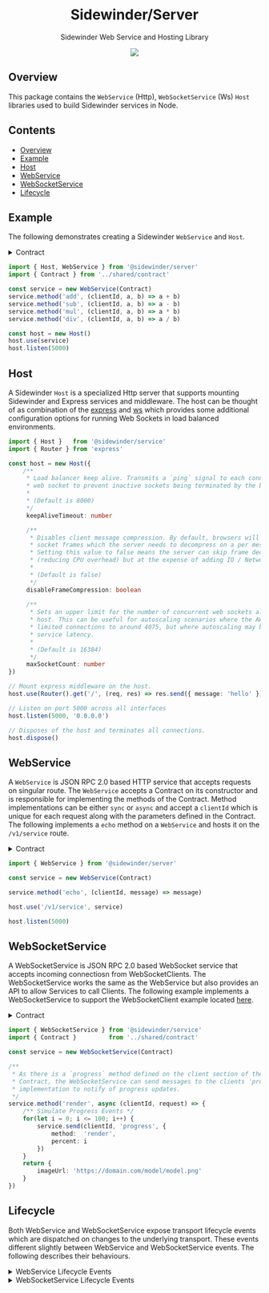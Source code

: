 <div align='center'>

<h1>Sidewinder/Server</h1>

<p>Sidewinder Web Service and Hosting Library</p>

[<img src="https://img.shields.io/npm/v/@sidewinder/server?label=%40sidewinder%2Fserver">](https://www.npmjs.com/package/@sidewinder/server)

</div>

## Overview

This package contains the `WebService` (Http), `WebSocketService` (Ws) `Host` libraries used to build Sidewinder services in Node.

## Contents

- [Overview](#Overview)
- [Example](#Example)
- [Host](#Host)
- [WebService](#WebService)
- [WebSocketService](#WebSocketService)
- [Lifecycle](#Lifecycle)

## Example

The following demonstrates creating a Sidewinder `WebService` and `Host`. 

<details>
  <summary>Contract</summary>

```typescript
import { Type } from '@sidewinder/contract'

export const Contract = Type.Contract({
    server: {
        add: Type.Function([Type.Number(), Type.Number()], Type.Number()),
        sub: Type.Function([Type.Number(), Type.Number()], Type.Number()),
        mul: Type.Function([Type.Number(), Type.Number()], Type.Number()),
        div: Type.Function([Type.Number(), Type.Number()], Type.Number()),
    }
})
```
</details>

```typescript
import { Host, WebService } from '@sidewinder/server'
import { Contract } from '../shared/contract'

const service = new WebService(Contract)
service.method('add', (clientId, a, b) => a + b)
service.method('sub', (clientId, a, b) => a - b)
service.method('mul', (clientId, a, b) => a * b)
service.method('div', (clientId, a, b) => a / b)

const host = new Host()
host.use(service)
host.listen(5000)
```

## Host

A Sidewinder `Host` is a specialized Http server that supports mounting Sidewinder and Express services and middleware. The host can be thought of as combination of the [express](https://expressjs.com/) and [ws](https://github.com/websockets/ws) which provides some additional configuration options for running Web Sockets in load balanced environments.

```typescript
import { Host }   from '@sidewinder/service'
import { Router } from 'express'

const host = new Host({
    /** 
     * Load balancer keep alive. Transmits a `ping` signal to each connected 
     * web socket to prevent inactive sockets being terminated by the balancer.
     * 
     * (Default is 8000) 
     */
     keepAliveTimeout: number

     /** 
      * Disables client message compression. By default, browsers will compress web 
      * socket frames which the server needs to decompress on a per message basis. 
      * Setting this value to false means the server can skip frame decompression 
      * (reducing CPU overhead) but at the expense of adding IO / Network overhead.
      * 
      * (Default is false)
      */
     disableFrameCompression: boolean
 
     /**
      * Sets an upper limit for the number of concurrent web sockets allowed on the 
      * host. This can be useful for autoscaling scenarios where the AWS ALB will 
      * limited connections to around 4075, but where autoscaling may be dependent on
      * service latency.
      * 
      * (Default is 16384)
      */
     maxSocketCount: number 
})

// Mount express middleware on the host.
host.use(Router().get('/', (req, res) => res.send({ message: 'hello' })))

// Listen on port 5000 across all interfaces
host.listen(5000, '0.0.0.0')

// Disposes of the host and terminates all connections.
host.dispose()
```

## WebService

A `WebService` is JSON RPC 2.0 based HTTP service that accepts requests on singular route. The `WebService` accepts a Contract on its constructor and is responsible for implementing the methods of the Contract. Method implementations can be either `sync` or `async` and accept a `clientId` which is unique for each request along with the parameters defined in the Contract. The following implements a `echo` method on a `WebService` and hosts it on the `/v1/service` route.

<details>
  <summary>Contract</summary>

```typescript
import { Type } from '@sidewinder/contract'

export const Contract = Type.Contract({
    server: {
        echo: Type.Function([Type.String()], Type.String())
    }
})

```
</details>

```typescript
import { WebService } from '@sidewinder/server'

const service = new WebService(Contract)

service.method('echo', (clientId, message) => message)

host.use('/v1/service', service)

host.listen(5000)
```

## WebSocketService

A WebSocketService is JSON RPC 2.0 based WebSocket service that accepts incoming connectiosn from WebSocketClients. The WebSocketService works the same as the WebService but also provides an API to allow Services to call Clients. The following example implements a WebSocketService to support the WebSocketClient example located [here](https://github.com/sinclairzx81/sidewinder/blob/master/libs/client/readme.md#websocketclient).

<details>
  <summary>Contract</summary>

```typescript
import { Type } from '@sidewinder/contract'

export const RenderRequest = Type.Object({
    modelUrl: Type.String({ format: 'url' })
})

export const RenderResult = Type.Object({
    imageUrl: Type.String({ format: 'url' })
})

export const Progress = Type.Object({
    method:  Type.String(),
    percent: Type.Number()
})

export const Contract = Type.Contract({
    server: {
        render: Type.Function([RenderRequest], RenderResult),
    },
    client: {
        progress: Type.Function([Progress], Type.Any())
    }
})
```
</details>

```typescript
import { WebSocketService } from '@sidewinder/service'
import { Contract }         from '../shared/contract'

const service = new WebSocketService(Contract)

/**
 * As there is a `progress` method defined on the client section of the
 * Contract, the WebSocketService can send messages to the clients 'progress'
 * implementation to notify of progress updates.
 */
service.method('render', async (clientId, request) => {
    /** Simulate Progress Events */
    for(let i = 0; i <= 100; i++) {
        service.send(clientId, 'progress', {
            method:  'render',
            percent: i
        })
    }
    return { 
        imageUrl: 'https://domain.com/model/model.png' 
    }
})
```
## Lifecycle

Both WebService and WebSocketService expose transport lifecycle events which are dispatched on changes to the underlying transport. These events different slightly between WebService and WebSocketService events. The following describes their behaviours.

<details>
  <summary>WebService Lifecycle Events</summary>

```typescript
export type WebServiceAuthorizeCallback = (clientId: string, request: IncomingMessage) => Promise<boolean> | boolean
export type WebServiceConnectCallback = (clientId: string) => Promise<void> | void
export type WebServiceErrorCallback = (clientId: string, error: unknown) => void
export type WebServiceCloseCallback = (clientId: string) => Promise<void> | void

/**
* Subscribes to authorize events. This event is raised each time a http rpc request is made. Callers
* can use this event to setup any associated state for the request
*/
public event(event: 'authorize', callback: WebServiceAuthorizeCallback): WebServiceAuthorizeCallback

/**
* Subscribes to connect events. This event is raised immediately following a successful authorization.
* Callers can use this event to initialize any additional associated state for the clientId.
*/
public event(event: 'connect', callback: WebServiceConnectCallback): WebServiceConnectCallback

/**
* Subscribes to error events. This event is raised if there are any http transport errors. This event
* is usually immediately followed by a close event.
*/
public event(event: 'error', callback: WebServiceErrorCallback): WebServiceErrorCallback

/**
* Subscribes to close events. This event is raised once the http rpc method has executed and the
* http / tcp transport is about to terminate. Callers can use this event to clean up any associated
* state for the clientId.
*/
public event(event: 'close', callback: WebServiceCloseCallback): WebServiceCloseCallback
```
</details>

<details>
  <summary>WebSocketService Lifecycle Events</summary>

```typescript
export type WebSocketServiceAuthorizeCallback = (clientId: string, request: IncomingMessage) => Promise<boolean> | boolean
export type WebSocketServiceConnectCallback = (clientId: string) => Promise<void> | void
export type WebSocketServiceErrorCallback = (clientId: string, error: unknown) => void
export type WebSocketServiceCloseCallback = (clientId: string) => Promise<void> | void

/** 
 * Subscribes to authorize events. This event is raised for each connection and is used to
 * reject connections before socket upgrade. Callers should use this event to initialize any
 * associated state for the clientId.
 */
public event(event: 'authorize', callback: WebSocketServiceAuthorizeCallback): WebSocketServiceAuthorizeCallback

/**
 * Subscribes to connect events. This event is called immediately after a successful 'authorize' event.
 * Callers can use this event to transmit any provisional messages to clients, or initialize additional
 * state for the clientId.
 */
public event(event: 'connect', callback: WebSocketServiceConnectCallback): WebSocketServiceConnectCallback

/**
 * Subcribes to error events. This event is typically raised for any socket transport errors. This
 * event is usually triggered immediately before a close event.
 */
public event(event: 'error', callback: WebSocketServiceErrorCallback): WebSocketServiceErrorCallback

/**
 * Subscribes to close events. This event is raises whenever a socket disconencts from
 * the service. Callers should use this event to delete any state associated with the
 * clientId.
 */
public event(event: 'close', callback: WebSocketServiceCloseCallback): WebSocketServiceCloseCallback
```
</details>